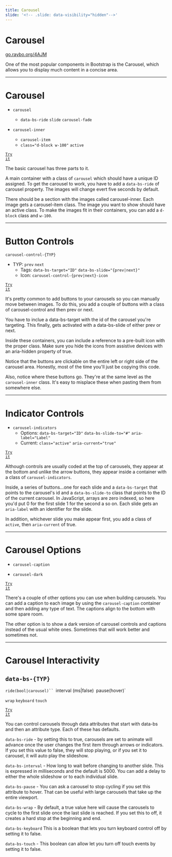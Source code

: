 ```yaml
---
title: Carousel
slide: '<!-- .slide: data-visibility="hidden"-->'
---
```


<!-- .slide: data-state="layout-title" class="bg-dark"-->

# Carousel

<div class="slide-link"><a href="https://go.raybo.org/4AJM"><i class="fab fa-slideshare"></i> go.raybo.org/4AJM</a></div>

> >

One of the most popular components in Bootstrap is the Carousel, which allows you to display much content in a concise area.

---

<!-- .slide: data-state="layout-code-list" -->

# Carousel

- `carousel`

  - `data-bs-ride` `slide` `carousel-fade`

- `carousel-inner`
  - `carousel-item`
  - `class="d-block w-100"` `active`

<a href="https://codepen.io/planetoftheweb/pen/oNBPaMO?editors=1000" target="_blank"><code class="code-royal">Try it</code></a>

> >

The basic carousel has three parts to it.

A main container with a class of `carousel` which should have a unique ID assigned. To get the carousel to work, you have to add a `data-bs-ride` of carousel property. The images will change evert five seconds by default.

There should be a section with the images called carousel-inner. Each image gets a carousel-item class. The image you want to show should have an active class. To make the images fit in their containers, you can add a `d-block` class and `w-100`.

---

<!-- .slide: data-state="layout-code-list" -->

# Button Controls

`carousel-control-{TYP}`

- TYP: `prev` `next`
  - Tags: `data-bs-target="ID"` `data-bs-slide="{prev|next}"`
  - Icon: `carousel-control-{prev|next}-icon`

<a href="https://codepen.io/planetoftheweb/pen/dyNqaWw?editors=1000" target="_blank"><code class="code-royal">Try it</code></a>

> >

It's pretty common to add buttons to your carousels so you can manually move between images. To do this, you add a couple of buttons with a class of carousel-control and then prev or next.

You have to inclue a data-bs-target with the id of the carousel you're targeting. This finally, gets activated with a data-bs-slide of either prev or next.

Inside these containers, you can include a reference to a pre-built icon with the proper class. Make sure you hide the icons from assistive devices with an aria-hidden property of true.

Notice that the buttons are clickable on the entire left or right side of the carousel area. Honestly, most of the time you'll just be copying this code.

Also, notice where these buttons go. They're at the same level as the `carousel-inner` class. It's easy to misplace these when pasting them from somewhere else.

---

<!-- .slide: data-state="layout-code-list" -->

# Indicator Controls

- `carousel-indicators`
  - Options: `data-bs-target="ID"` `data-bs-slide-to="#"` `aria-label="Label"`
  - Current: `class="active"` `aria-current="true"`

<a href="https://codepen.io/planetoftheweb/pen/dyNqaWw?editors=1000" target="_blank"><code class="code-royal">Try it</code></a>

> >

Although controls are usually coded at the top of carousels, they appear at the bottom and unlike the arrow buttons, they appear inside a container with a class of `carousel-indicators`.

Inside, a series of buttons...one for each slide and a `data-bs-target` that points to the carousel's id and a `data-bs-slide-to` class that points to the ID of the current carousel. In JavaScript, arrays are zero indexed, so here you'd put 0 for the first slide 1 for the second a so on. Each slide gets an `aria-label` with an identifier for the slide.

In addition, whichever slide you make appear first, you add a class of `active`, then `aria-current` of true.

---

<!-- .slide: data-state="layout-code-list" -->

# Carousel Options

- `carousel-caption`

- `carousel-dark`

<a href="https://codepen.io/planetoftheweb/pen/XWpPGMG?editors=1000" target="_blank"><code class="code-royal">Try it</code></a>

> >

There's a couple of other options you can use when building carousels. You can add a caption to each image by using the `carousel-caption` container and then adding any type of text. The captions align to the bottom with some spare room.

The other option is to show a dark version of carousel controls and captions instead of the usual white ones. Sometimes that will work better and sometimes not.

---

# Carousel Interactivity

## `data-bs-{TYP}`

` ride(bool|carousel)``  `interval (ms|false)` `pause(hover)`

`wrap` `keyboard` `touch`

<a href="https://codepen.io/planetoftheweb/pen/dyNqLed?editors=1000" target="_blank"><code class="code-royal">Try it</code></a>

> >

You can control carousels through data attributes that start with data-bs and then an attribute type. Each of these has defaults.

`data-bs-ride` - by setting this to true, carousels are set to animate will advance once the user changes the first item through arrows or indicators. If you set this value to false, they will stop playing, or if you set it to carousel, it will auto play the slideshow.

`data-bs-interval` - How long to wait before changing to another slide. This is expressed in milliseconds and the default is 5000. You can add a delay to either the whole slideshow or to each individual slide.

`data-bs-pause` - You can ask a carousel to stop cycling if you set this attribute to hover. That can be useful with large carousels that take up the entire viewport.

`data-bs-wrap` - By default, a true value here will cause the carousels to cycle to the first slide once the last slide is reached. If you set this to off, it creates a hard stop at the beginning and end.

`data-bs-keyboard` This is a boolean that lets you turn keyboard control off by setting it to false.

`data-bs-touch` - This boolean can allow let you turn off touch events by setting it to false.
